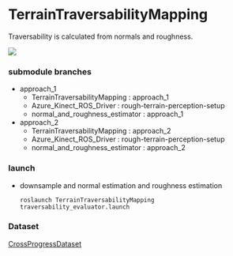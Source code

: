 # TerrainTraversabilityMapping
Traversability is calculated from normals and roughness.

![](TerrainTraversabilityMapping/image/traversability.gif)

### submodule branches
- approach_1
    - TerrainTraversabilityMapping : approach_1
    - Azure_Kinect_ROS_Driver : rough-terrain-perception-setup
    - normal_and_roughness_estimator : approach_1
- approach_2
    - TerrainTraversabilityMapping : approach_2
    - Azure_Kinect_ROS_Driver : rough-terrain-perception-setup
    - normal_and_roughness_estimator : approach_2

### launch
- downsample and normal estimation and roughness estimation
    ``` bash:traversability_evaluator
    roslaunch TerrainTraversabilityMapping traversability_evaluator.launch
    ```

### Dataset
[CrossProgressDataset](https://drive.google.com/drive/folders/1R3Wtpu1K4gtzwmeaHm4RCCFxt8rx4zGU?usp=sharing)